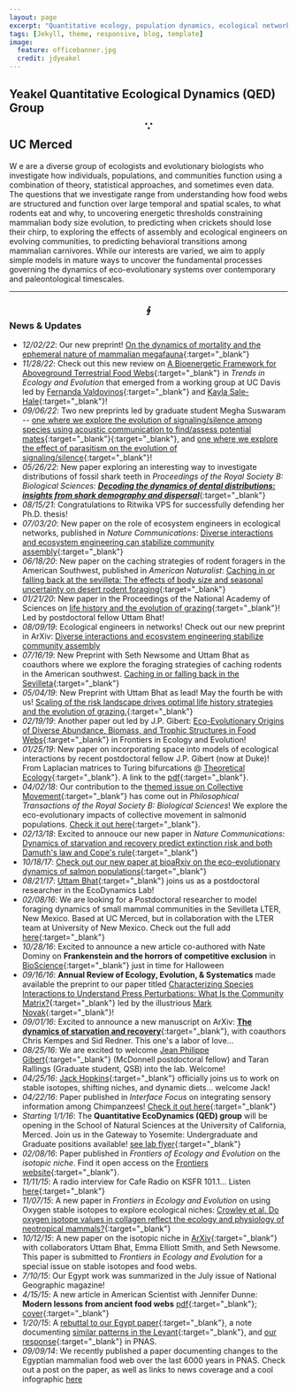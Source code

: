 ```yaml
---
layout: page
excerpt: "Quantitative ecology, population dynamics, ecological networks"
tags: [Jekyll, theme, responsive, blog, template]
image:
  feature: officebanner.jpg
  credit: jdyeakel
---
```


<!-- <span style="font-size:1em;">School of Natural Sciences @ UC-Merced</span> --> 

## Yeakel Quantitative Ecological Dynamics (QED) Group $$\because$$ UC Merced 

<p>
  <span class="firstcharacter">W</span>
  e are a diverse group of ecologists and evolutionary biologists who investigate how individuals, populations, and communities function using a combination of theory, statistical approaches, and sometimes even data. The questions that we investigate range from understanding how food webs are structured and function over large temporal and spatial scales, to what rodents eat and why, to uncovering energetic thresholds constraining mammalian body size evolution, to predicting when crickets should lose their chirp, to exploring the effects of assembly and ecological engineers on evolving communities, to predicting behavioral transitions among mammalian carnivores. While our interests are varied, we aim to apply simple models in mature ways to uncover the fundamental processes governing the dynamics of eco-evolutionary systems over contemporary and paleontological timescales.  
</p>

---

### $$\oint$$ News & Updates   
* *12/02/22*: Our new preprint! [On the dynamics of mortality and the ephemeral nature of mammalian megafauna](https://doi.org/10.48550/arXiv.2211.16638){:target="_blank"}  
* *11/28/22*: Check out this new review on [A Bioenergetic Framework for Aboveground Terrestrial Food Webs](https://authors.elsevier.com/sd/article/S0169-5347(22)00284-1){:target="_blank"} in *Trends in Ecology and Evolution* that emerged from a working group at UC Davis led by [Fernanda Valdovinos](https://www.fsvaldovinos.com){:target="_blank"} and [Kayla Sale-Hale](https://lsa.umich.edu/eeb/people/graduate-students/kayla-sale-hale.html){:target="_blank"}!  
* *09/06/22*: Two new preprints led by graduate student Megha Suswaram -- [one where we explore the evolution of signaling/silence among species using acoustic communication to find/assess potential mates](https://www.biorxiv.org/content/10.1101/2022.09.02.506422v1){:target="_blank"}{:target="_blank"}, and [one where we explore the effect of parasitism on the evolution of signaling/silence](https://www.biorxiv.org/content/10.1101/2022.08.12.503800v1){:target="_blank"}!  
* *05/26/22*: New paper exploring an interesting way to investigate distributions of fossil shark teeth in *Proceedings of the Royal Society B: Biological Sciences:* [***Decoding the dynamics of dental distributions: insights from shark demography and dispersal***](https://royalsocietypublishing.org/doi/abs/10.1098/rspb.2022.0808){:target="_blank"}    
* *08/15/21*: Congratulations to Ritwika VPS for successfully defending her Ph.D. thesis!  
* *07/03/20*: New paper on the role of ecosystem engineers in ecological networks, published in *Nature Communications*: [Diverse interactions and ecosystem engineering can stabilize community assembly](https://www.nature.com/articles/s41467-020-17164-x){:target="_blank"}  
* *06/18/20*: New paper on the caching strategies of rodent foragers in the American Southwest, published in *American Naturalist*: [Caching in or falling back at the sevilleta: The effects of body size and seasonal uncertainty on desert rodent foraging](https://www.journals.uchicago.edu/doi/10.1086/709019){:target="_blank"}  
* *01/21/20*: New paper in the Proceedings of the National Academy of Sciences on [life history and the evolution of grazing](https://www.pnas.org/content/early/2019/12/16/1907998117){:target="_blank"}! Led by postdoctoral fellow Uttam Bhat!  
* *08/09/19*: Ecological engineers in networks! Check out our new preprint in ArXiv: [Diverse interactions and ecosystem engineering stabilize community assembly](https://arxiv.org/abs/1908.02371)  
* *07/16/19*: New Preprint with Seth Newsome and Uttam Bhat as coauthors where we explore the foraging strategies of caching rodents in the American southwest. [Caching in or falling back in the Sevilleta](https://arxiv.org/abs/1907.06305){:target="_blank"}  
* *05/04/19*: New Preprint with Uttam Bhat as lead! May the fourth be with us! [Scaling of the risk landscape drives optimal life history strategies and the evolution of grazing.](https://arxiv.org/abs/1905.01540){:target="_blank"}  
* *02/19/19*: Another paper out led by J.P. Gibert: [Eco-Evolutionary Origins of Diverse Abundance, Biomass, and Trophic Structures in Food Webs](https://doi.org/10.3389/fevo.2019.00015){:target="_blank"} in Frontiers in Ecology and Evolution!  
* *01/25/19*: New paper on incorporating space into models of ecological interactions by recent postdoctoral fellow J.P. Gibert (now at Duke)! From Laplacian matrices to Turing bifurcations @ [Theoretical Ecology](https://link.springer.com/article/10.1007/s12080-018-0403-2){:target="_blank"}. A link to the [pdf](http://jdyeakel.github.io/publications/Gibert_Theor._Ecol._2019.pdf){:target="_blank"}.  
* *04/02/18*: Our contribution to the [themed issue on Collective Movement](http://rstb.royalsocietypublishing.org/content/373/1746){:target="_blank"} has come out in *Philosophical Transactions of the Royal Society B: Biological Sciences*! We explore the eco-evolutionary impacts of collective movement in salmonid populations. [Check it out here](http://rstb.royalsocietypublishing.org/content/373/1746/20170018){:target="_blank"}.  
* *02/13/18*: Excited to annouce our new paper in *Nature Communications*: [Dynamics of starvation and recovery predict extinction risk and both Damuth's law and Cope's rule](https://www.nature.com/articles/s41467-018-02822-y){:target="_blank"}  
* *10/18/17*: [Check out our new paper at bioaRxiv on the eco-evolutionary dynamics of salmon populations](https://www.biorxiv.org/content/early/2017/09/22/192807){:target="_blank"}  
* *08/21/17*: [Uttam Bhat](https://scholar.google.com/citations?user=8AVQ7NgAAAAJ&hl=en){:target="_blank"} joins us as a postdoctoral researcher in the EcoDynamics Lab!  
* *02/08/16*: We are looking for a Postdoctoral researcher to model foraging dynamics of small mammal communities in the Sevilleta LTER, New Mexico. Based at UC Merced, but in collaboration with the LTER team at University of New Mexico. Check out the full add [here](http://jdyeakel.github.io/Yeakel_postdoc.pdf){:target="_blank"}  
* *10/28/16*: Excited to announce a new article co-authored with Nate Dominy on **Frankenstein and the horrors of competitive exclusion** in [BioScience](https://academic.oup.com/bioscience/article/67/2/107/2327311/Frankenstein-and-the-Horrors-of-Competitive){:target="_blank"} just in time for Halloween  
* *09/16/16*: **Annual Review of Ecology, Evolution, & Systematics** made available the preprint to our paper titled [Characterizing Species Interactions to Understand Press Perturbations: What Is the Community Matrix?](http://www.annualreviews.org/doi/abs/10.1146/annurev-ecolsys-032416-010215){:target="_blank"} led by the illustrious [Mark Novak](http://people.oregonstate.edu/~novakm/){:target="_blank"}!  
* *09/01/16*: Excited to announce a new manuscript on ArXiv: [**The dynamics of starvation and recovery**](http://arxiv.org/abs/1608.08995){:target="_blank"}, with coauthors Chris Kempes and Sid Redner. This one's a labor of love...  
* *08/25/16*: We are excited to welcome [Jean Philippe Gibert](http://jeanpgibert.weebly.com){:target="_blank"} (McDonnell postdoctoral fellow) and Taran Rallings (Graduate student, QSB) into the lab. Welcome!  
* *04/25/16*: [Jack Hopkins](http://jackhopkinswildlife.com){:target="_blank"} officially joins us to work on stable isotopes, shifting niches, and dynamic diets... welcome Jack!  
* *04/22/16*: Paper published in *Interface Focus* on integrating sensory information among Chimpanzees! [Check it out here](http://rsfs.royalsocietypublishing.org/content/6/3/20160001){:target="_blank"}  
* *Starting 1/1/16*: The **Quantitative EcoDynamics (QED) group** will be opening in the School of Natural Sciences at the University of California, Merced. Join us in the Gateway to Yosemite: Undergraduate and Graduate positions available! [see lab flyer](http://jdyeakel.github.io/pdfs/YeakelLabFlyer.pdf){:target="_blank"}  
* *02/08/16*: Paper published in *Frontiers of Ecology and Evolution* on the *isotopic niche*. Find it open access on the [Frontiers website](http://journal.frontiersin.org/article/10.3389/fevo.2016.00001/full){:target="_blank"}.   
* *11/11/15*: A radio interview for Cafe Radio on KSFR 101.1... Listen [here](http://jdyeakel.github.io/media/Yeakel_RadioCafe.mp3){:target="_blank"}  
* *11/07/15*: A new paper in *Frontiers in Ecology and Evolution* on using Oxygen stable isotopes to explore ecological niches: [Crowley et al. Do oxygen isotope values in collagen reflect the ecology and physiology of neotropical mammals?](http://journal.frontiersin.org/article/10.3389/fevo.2015.00127/abstract){:target="_blank"}   
* *10/12/15*: A new paper on the isotopic niche in [ArXiv](http://arxiv.org/abs/1510.00767){:target="_blank"} with collaborators Uttam Bhat, Emma Elliott Smith, and Seth Newsome. This paper is submitted to *Frontiers in Ecology and Evolution* for a special issue on stable isotopes and food webs.
* *7/10/15*: Our Egypt work was summarized in the July issue of National Geographic magazine!  
* *4/15/15*: A new article in American Scientist with Jennifer Dunne: **Modern lessons from ancient food webs** [pdf](http://jdyeakel.github.io/pdfs/2015-05Yeakel.pdf){:target="_blank"}; [cover](http://www.americanscientist.org/Libraries/images/20154614224311023-2015-05Cover.jpg){:target="_blank"}  
* *1/20/15*: A [rebuttal to our Egypt paper](http://www.pnas.org/content/112/3/E239.extract.html?etoc){:target="_blank"}, a note documenting [similar patterns in the Levant](http://www.pnas.org/content/112/3/E238.extract.html?etoc){:target="_blank"}, and [our response](http://www.pnas.org/content/112/3/E240.extract.html?etoc){:target="_blank"} in PNAS.  
* *09/09/14*: We recently published a paper documenting changes to the Egyptian mammalian food web over the last 6000 years in PNAS. Check out a post on the paper, as well as links to news coverage and a cool infographic [here](/posts/collapse-of-an-ancient-egyptian-food-web-in-pnas)  

<!---
<span style="font-size:2em;">Greetings</span> my name is Justin Yeakel and I am currently an Omidyar postdoctoral fellow at the [Santa Fe Institute](http://www.santafe.edu) in Santa Fe, New Mexico.
My wife and I moved to Santa Fe during the summer of 2014 after having spent two years as a postdoctoral fellow at Simon Fraser University with [Dr. Jon Moore](http://moorelab.wix.com/moorelab) studying the impact of watershed structure on the population dynamics of freshwater animals.
At the Santa Fe Institute, I am exploring how different spatial structures impact consumer-resource relationships, and how these constraints trickle-up to impact the structure of biological communities.
In addition, I am currently building theoretical models of niche evolution, as well as developing methods to inform models of niche use from stable isotopic data.
These different approachs are meant to inform our understanding of the underlying constraints driving resource-use at the individual, species, and community levels.
-->
